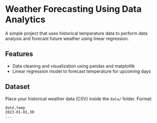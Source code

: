 # Weather Forecasting Using Data Analytics

A simple project that uses historical temperature data to perform data analysis and forecast future weather using linear regression.

## Features

- Data cleaning and visualization using pandas and matplotlib
- Linear regression model to forecast temperature for upcoming days

## Dataset

Place your historical weather data (CSV) inside the `data/` folder. Format:
```csv
date,temp
2023-01-01,30
...
